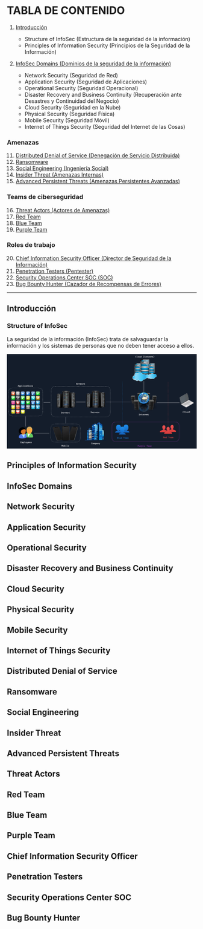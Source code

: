 # TABLA DE CONTENIDO

1. [Introducción](#introducci%C3%B3n)
   - Structure of InfoSec (Estructura de la seguridad de la información)
   - Principles of Information Security (Principios de la Seguridad de la Información)
     
2. [InfoSec Domains (Dominios de la seguridad de la información)](#infosec-domains)
   - Network Security (Seguridad de Red)
   - Application Security (Seguridad de Aplicaciones)
   - Operational Security (Seguridad Operacional)
   - Disaster Recovery and Business Continuity (Recuperación ante Desastres y Continuidad del Negocio)
   - Cloud Security (Seguridad en la Nube)
   - Physical Security (Seguridad Física)
   - Mobile Security (Seguridad Móvil)
   - Internet of Things Security (Seguridad del Internet de las Cosas)

### Amenazas
11. [Distributed Denial of Service (Denegación de Servicio Distribuida)](#distributed-denial-of-service)
12. [Ransomware](#ransomware)
13. [Social Engineering (Ingeniería Social)](#social-engineering)
14. [Insider Threat (Amenazas Internas)](#insider-threat)
15. [Advanced Persistent Threats (Amenazas Persistentes Avanzadas)](#advanced-persistent-threats)

### Teams de ciberseguridad
16. [Threat Actors (Actores de Amenazas)](#threat-actors)
17. [Red Team](#red-team)
18. [Blue Team](#blue-team)
19. [Purple Team](#purple-team)

### Roles de trabajo
20. [Chief Information Security Officer (Director de Seguridad de la Información)](#chief-information-security-officer)
21. [Penetration Testers (Pentester)](#penetration-testers)
22. [Security Operations Center SOC (SOC)](#security-operations-center-soc)
23. [Bug Bounty Hunter (Cazador de Recompensas de Errores)](#bug-bounty-hunter)

---

## Introducción
### Structure of InfoSec

La seguridad de la información (InfoSec) trata de salvaguardar la información y los sistemas de personas que no deben tener acceso a ellos.

![Estructura Mundo Digital](images/InfoSec.png)



## Principles of Information Security

## InfoSec Domains

## Network Security

## Application Security

## Operational Security

## Disaster Recovery and Business Continuity

## Cloud Security

## Physical Security

## Mobile Security

## Internet of Things Security

## Distributed Denial of Service

## Ransomware

## Social Engineering

## Insider Threat

## Advanced Persistent Threats

## Threat Actors

## Red Team

## Blue Team

## Purple Team

## Chief Information Security Officer

## Penetration Testers

## Security Operations Center SOC

## Bug Bounty Hunter
